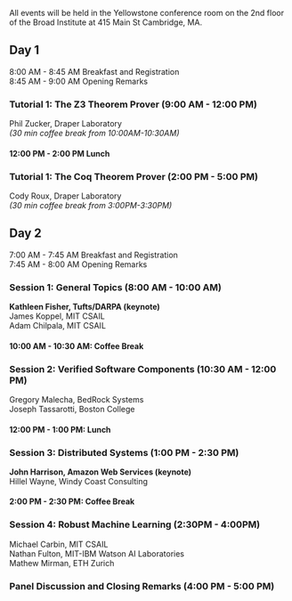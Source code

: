 All events will be held in the Yellowstone conference room on the 2nd floor of the Broad Institute at 415 Main St Cambridge, MA.

## Day 1
8:00 AM - 8:45 AM Breakfast and Registration  
8:45 AM - 9:00 AM Opening Remarks  

### Tutorial 1: The Z3 Theorem Prover (9:00 AM - 12:00 PM)
Phil Zucker, Draper Laboratory    
_(30 min coffee break from 10:00AM-10:30AM)_
 
#### 12:00 PM - 2:00 PM Lunch  

### Tutorial 1: The Coq Theorem Prover (2:00 PM - 5:00 PM)
Cody Roux, Draper Laboratory  
_(30 min coffee break from 3:00PM-3:30PM)_

## Day 2
7:00 AM - 7:45 AM Breakfast and Registration  
7:45 AM - 8:00 AM Opening Remarks 

### Session 1: General Topics (8:00 AM - 10:00 AM)
**Kathleen Fisher, Tufts/DARPA (keynote)**  
James Koppel, MIT CSAIL  
Adam Chilpala, MIT CSAIL

#### 10:00 AM - 10:30 AM: Coffee Break

### Session 2: Verified Software Components (10:30 AM - 12:00 PM)
Gregory Malecha, BedRock Systems  
Joseph Tassarotti, Boston College

#### 12:00 PM - 1:00 PM: Lunch

### Session 3: Distributed Systems (1:00 PM - 2:30 PM)
**John Harrison, Amazon Web Services (keynote)**  
Hillel Wayne, Windy Coast Consulting

#### 2:00 PM - 2:30 PM: Coffee Break

### Session 4: Robust Machine Learning (2:30PM - 4:00PM)
Michael Carbin, MIT CSAIL    
Nathan Fulton, MIT-IBM Watson AI Laboratories    
Mathew Mirman, ETH Zurich    


### Panel Discussion and Closing Remarks (4:00 PM - 5:00 PM)
